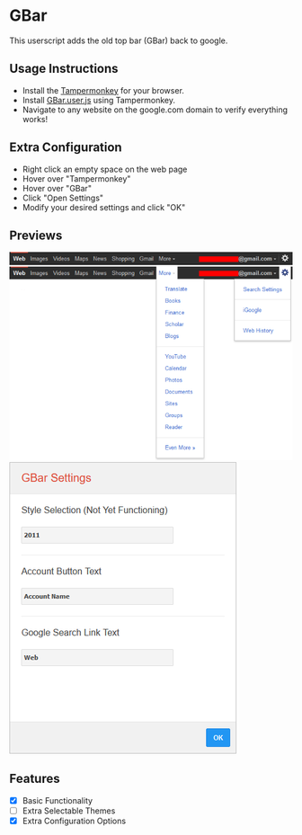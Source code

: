 # GBar
This userscript adds the old top bar (GBar) back to google.

## Usage Instructions
* Install the [Tampermonkey](https://www.tampermonkey.net/) for your browser.
* Install [GBar.user.js](https://github.com/CallyHam/GBar/raw/main/GBar.user.js) using Tampermonkey.
* Navigate to any website on the google.com domain to verify everything works!

## Extra Configuration
* Right click an empty space on the web page
* Hover over "Tampermonkey"
* Hover over "GBar"
* Click "Open Settings"
* Modify your desired settings and click "OK"

## Previews
![preview1](https://github.com/CallyHam/GBar/blob/main/previews/preview1.png?raw=true)
![preview2](https://github.com/CallyHam/GBar/blob/main/previews/preview2.png?raw=true)
![preview3](https://github.com/CallyHam/GBar/blob/main/previews/preview3.png?raw=true)

## Features
 * [X] Basic Functionality
 * [ ] Extra Selectable Themes
 * [X] Extra Configuration Options
